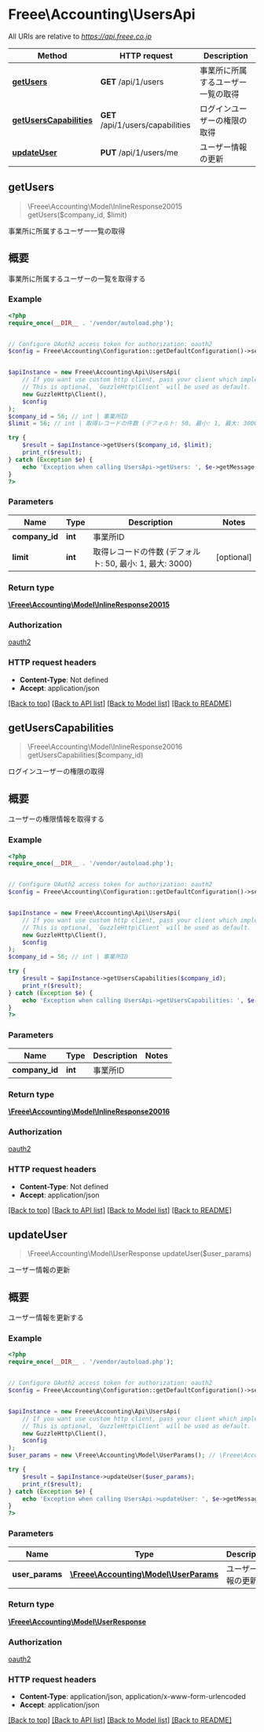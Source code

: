 # Freee\Accounting\UsersApi

All URIs are relative to *https://api.freee.co.jp*

Method | HTTP request | Description
------------- | ------------- | -------------
[**getUsers**](UsersApi.md#getUsers) | **GET** /api/1/users | 事業所に所属するユーザー一覧の取得
[**getUsersCapabilities**](UsersApi.md#getUsersCapabilities) | **GET** /api/1/users/capabilities | ログインユーザーの権限の取得
[**updateUser**](UsersApi.md#updateUser) | **PUT** /api/1/users/me | ユーザー情報の更新



## getUsers

> \Freee\Accounting\Model\InlineResponse20015 getUsers($company_id, $limit)

事業所に所属するユーザー一覧の取得

<h2 id=\"\">概要</h2>  <p>事業所に所属するユーザーの一覧を取得する</p>

### Example

```php
<?php
require_once(__DIR__ . '/vendor/autoload.php');


// Configure OAuth2 access token for authorization: oauth2
$config = Freee\Accounting\Configuration::getDefaultConfiguration()->setAccessToken('YOUR_ACCESS_TOKEN');


$apiInstance = new Freee\Accounting\Api\UsersApi(
    // If you want use custom http client, pass your client which implements `GuzzleHttp\ClientInterface`.
    // This is optional, `GuzzleHttp\Client` will be used as default.
    new GuzzleHttp\Client(),
    $config
);
$company_id = 56; // int | 事業所ID
$limit = 56; // int | 取得レコードの件数 (デフォルト: 50, 最小: 1, 最大: 3000)

try {
    $result = $apiInstance->getUsers($company_id, $limit);
    print_r($result);
} catch (Exception $e) {
    echo 'Exception when calling UsersApi->getUsers: ', $e->getMessage(), PHP_EOL;
}
?>
```

### Parameters


Name | Type | Description  | Notes
------------- | ------------- | ------------- | -------------
 **company_id** | **int**| 事業所ID |
 **limit** | **int**| 取得レコードの件数 (デフォルト: 50, 最小: 1, 最大: 3000) | [optional]

### Return type

[**\Freee\Accounting\Model\InlineResponse20015**](../Model/InlineResponse20015.md)

### Authorization

[oauth2](../../README.md#oauth2)

### HTTP request headers

- **Content-Type**: Not defined
- **Accept**: application/json

[[Back to top]](#) [[Back to API list]](../../README.md#documentation-for-api-endpoints)
[[Back to Model list]](../../README.md#documentation-for-models)
[[Back to README]](../../README.md)


## getUsersCapabilities

> \Freee\Accounting\Model\InlineResponse20016 getUsersCapabilities($company_id)

ログインユーザーの権限の取得

<h2 id=\"\">概要</h2>  <p>ユーザーの権限情報を取得する</p>

### Example

```php
<?php
require_once(__DIR__ . '/vendor/autoload.php');


// Configure OAuth2 access token for authorization: oauth2
$config = Freee\Accounting\Configuration::getDefaultConfiguration()->setAccessToken('YOUR_ACCESS_TOKEN');


$apiInstance = new Freee\Accounting\Api\UsersApi(
    // If you want use custom http client, pass your client which implements `GuzzleHttp\ClientInterface`.
    // This is optional, `GuzzleHttp\Client` will be used as default.
    new GuzzleHttp\Client(),
    $config
);
$company_id = 56; // int | 事業所ID

try {
    $result = $apiInstance->getUsersCapabilities($company_id);
    print_r($result);
} catch (Exception $e) {
    echo 'Exception when calling UsersApi->getUsersCapabilities: ', $e->getMessage(), PHP_EOL;
}
?>
```

### Parameters


Name | Type | Description  | Notes
------------- | ------------- | ------------- | -------------
 **company_id** | **int**| 事業所ID |

### Return type

[**\Freee\Accounting\Model\InlineResponse20016**](../Model/InlineResponse20016.md)

### Authorization

[oauth2](../../README.md#oauth2)

### HTTP request headers

- **Content-Type**: Not defined
- **Accept**: application/json

[[Back to top]](#) [[Back to API list]](../../README.md#documentation-for-api-endpoints)
[[Back to Model list]](../../README.md#documentation-for-models)
[[Back to README]](../../README.md)


## updateUser

> \Freee\Accounting\Model\UserResponse updateUser($user_params)

ユーザー情報の更新

<h2 id=\"\">概要</h2>  <p>ユーザー情報を更新する</p>

### Example

```php
<?php
require_once(__DIR__ . '/vendor/autoload.php');


// Configure OAuth2 access token for authorization: oauth2
$config = Freee\Accounting\Configuration::getDefaultConfiguration()->setAccessToken('YOUR_ACCESS_TOKEN');


$apiInstance = new Freee\Accounting\Api\UsersApi(
    // If you want use custom http client, pass your client which implements `GuzzleHttp\ClientInterface`.
    // This is optional, `GuzzleHttp\Client` will be used as default.
    new GuzzleHttp\Client(),
    $config
);
$user_params = new \Freee\Accounting\Model\UserParams(); // \Freee\Accounting\Model\UserParams | ユーザー情報の更新

try {
    $result = $apiInstance->updateUser($user_params);
    print_r($result);
} catch (Exception $e) {
    echo 'Exception when calling UsersApi->updateUser: ', $e->getMessage(), PHP_EOL;
}
?>
```

### Parameters


Name | Type | Description  | Notes
------------- | ------------- | ------------- | -------------
 **user_params** | [**\Freee\Accounting\Model\UserParams**](../Model/UserParams.md)| ユーザー情報の更新 | [optional]

### Return type

[**\Freee\Accounting\Model\UserResponse**](../Model/UserResponse.md)

### Authorization

[oauth2](../../README.md#oauth2)

### HTTP request headers

- **Content-Type**: application/json, application/x-www-form-urlencoded
- **Accept**: application/json

[[Back to top]](#) [[Back to API list]](../../README.md#documentation-for-api-endpoints)
[[Back to Model list]](../../README.md#documentation-for-models)
[[Back to README]](../../README.md)


